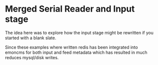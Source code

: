 # Merged Serial Reader and Input stage

The idea here was to explore how the input stage might be rewritten if you started with a blank slate.

Since these examples where written redis has been integrated into emoncms for both input and feed metadata which has resulted in much reduces mysql/disk writes.
